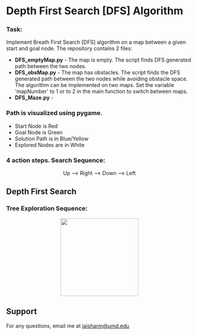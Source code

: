 # Depth First Search [DFS] Algorithm

### Task:

Implement Breath First Search [DFS] algorithm on a map between a given start and goal node. The repository contains 2 files:

- **DFS_emptyMap.py** - The map is empty. The script finds DFS generated path between the two nodes.
- **DFS_obsMap.py** - The map has obstacles. The script finds the DFS generated path between the two nodes while avoiding obstacle space. The algorithm can be implemented on two maps.  Set the variable 'mapNumber' to 1 or to 2 in the main function to switch between maps.
- **DFS_Maze.py** -
        
### Path is visualized using pygame. 
- Start Node is Red
- Goal Node is Green
- Solution Path is in Blue/Yellow
- Explored Nodes are in White

### 4 action steps. Search Sequence: 
<p align="center">
        Up --> Right --> Down --> Left
</p>

## Depth First Search 

### Tree Exploration Sequence: 

<p align="center">
        <img src = "https://upload.wikimedia.org/wikipedia/commons/7/7f/Depth-First-Search.gif" width = "210">
</p>


## Support
For any questions, email me at jaisharm@umd.edu
